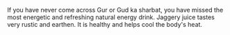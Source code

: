 If you have never come across Gur or Gud ka sharbat, you have missed the most energetic and refreshing natural energy drink. Jaggery juice tastes very rustic and earthen. It is healthy and helps cool the body's heat.
